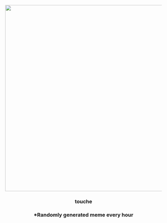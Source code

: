 <p align="center">
        <img src="https://i.redd.it/iv0akai3i3n91.jpg" width="600" height="600">
        </p>
        <h3 align="center">touche</h3>
        <h3 align="center">*Randomly generated meme every hour</h3>
    